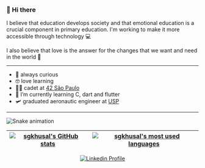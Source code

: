### 🐾 Hi there

I believe that education develops society and that emotional education is a crucial component in primary education. I'm working to make it more accessible through technology 💻

I also believe that love is the answer for the changes that we want and need in the world 💜

---
*  🧐 always curious
*  🤓 love learning
*  👩‍🚀 cadet at [42 São Paulo](https://www.42sp.org.br/)
*  🌱 I’m currently learning C, dart and flutter
*  🛩️ graduated aeronautic engineer at [USP](https://eesc.usp.br/)
---
![Snake animation](https://github.com/sgkhusal/sgkhusal/blob/output/github-contribution-grid-snake.svg)

| [![sgkhusal's GitHub stats](https://github-readme-stats.vercel.app/api?username=sgkhusal&count_private=true&include_all_commits=true&show_icons=true&hide=issues&hide_border=true&theme=radical)](https://github.com/sgkhusal?tab=repositories) | [![sgkhusal's most used languages](https://github-readme-stats.vercel.app/api/top-langs/?username=sgkhusal&layout=compact&hide_border=true&theme=radical)](https://github.com/sgkhusal?tab=repositories) |
|:-:|:-:|

<p align="center">
	<a href="https://www.linkedin.com/in/sheelakhusal/">
		<img alt="Linkedin Profile" src="https://img.shields.io/badge/-Linkedin_Profile-0072b1?style=flat&logo=Linkedin&logoColor=white&link=https://www.linkedin.com/in/sheelakhusal/" />
